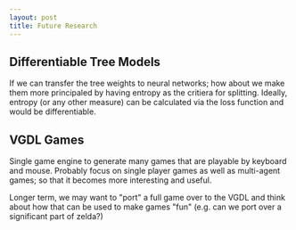 ```yaml
---
layout: post
title: Future Research
---
```


## Differentiable Tree Models

If we can transfer the tree weights to neural networks; how about we make them more principaled by having entropy as the critiera for splitting. Ideally, entropy (or any other measure) can be calculated via the loss function and would be differentiable.

## VGDL Games

Single game engine to generate many games that are playable by keyboard and mouse. Probably focus on single player games as well as multi-agent games; so that it becomes more interesting and useful.

Longer term, we may want to "port" a full game over to the VGDL and think about how that can be used to make games "fun" (e.g. can we port over a significant part of zelda?)
